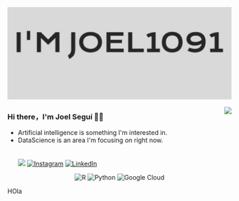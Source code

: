 <p align="center">
  <img alig src="https://github.com/joel1091/joel1091/blob/main/about.gif" />
</p>

<img align="right" src="https://github-readme-stats.vercel.app/api?username=joel1091&show_icons=true&icon_color=CE1D2D&text_color=718096&bg_color=00000000&hide_title=true&hide_border=true" />

### Hi there，I'm Joel Seguí 🙋‍♂️

- Artificial intelligence is something I'm interested in.
- DataScience is an area I'm focusing on right now. <br> <br><br>
[![](https://visitcount.itsvg.in/api?id=joel1091&icon=0&color=2)](https://visitcount.itsvg.in)
[![Instagram](https://img.shields.io/badge/Instagram-%23E4405F.svg?logo=Instagram&logoColor=white)](https://instagram.com/joelsf_pdg) [![LinkedIn](https://img.shields.io/badge/LinkedIn-%230077B5.svg?logo=linkedin&logoColor=white)](https://www.linkedin.com/in/joel-segui-far-68232a298/) 

<div align="center">
    <img src="https://img.shields.io/badge/r-%23276DC3.svg?style=for-the-badge&logo=r&logoColor=white" alt="R">
    <img src="https://img.shields.io/badge/python-3670A0?style=for-the-badge&logo=python&logoColor=ffdd54" alt="Python">
    <img src="https://img.shields.io/badge/Google%20Cloud-%234285F4.svg?style=for-the-badge&logo=google-cloud&logoColor=white" alt="Google Cloud">
</div>

HOla